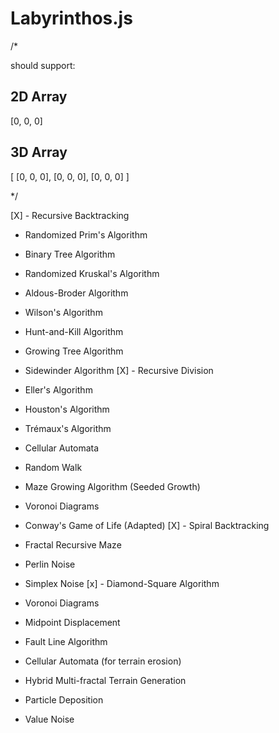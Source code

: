 # Labyrinthos.js

/*

should support: 
## 2D Array 

[0, 0, 0]

## 3D Array
[
  [0, 0, 0],
  [0, 0, 0],
  [0, 0, 0]
]

*/


[X] - Recursive Backtracking
- Randomized Prim's Algorithm
- Binary Tree Algorithm
- Randomized Kruskal's Algorithm
- Aldous-Broder Algorithm
- Wilson's Algorithm
- Hunt-and-Kill Algorithm
- Growing Tree Algorithm
- Sidewinder Algorithm
[X] - Recursive Division
- Eller's Algorithm
- Houston's Algorithm
- Trémaux's Algorithm
- Cellular Automata
- Random Walk
- Maze Growing Algorithm (Seeded Growth)
- Voronoi Diagrams
- Conway's Game of Life (Adapted)
[X] - Spiral Backtracking
- Fractal Recursive Maze


- Perlin Noise
- Simplex Noise
[x] - Diamond-Square Algorithm
- Voronoi Diagrams
- Midpoint Displacement
- Fault Line Algorithm
- Cellular Automata (for terrain erosion)
- Hybrid Multi-fractal Terrain Generation
- Particle Deposition
- Value Noise
